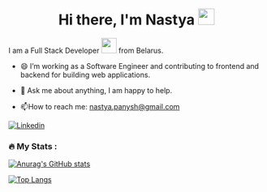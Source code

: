 <h1 align="center">Hi there, I'm Nastya   
<img src="https://github.com/blackcater/blackcater/raw/main/images/Hi.gif" height="32"/></h1>    
      
 I am a Full Stack Developer <img src="https://media.giphy.com/media/WUlplcMpOCEmTGBtBW/giphy.gif" width="30"> from Belarus.  
 - 😄 I’m working as a Software Engineer and contributing to frontend and backend for building web applications.   
   
- 💬 Ask me about anything, I am happy to help.         
   
- :mailbox:How to reach me: nastya.panysh@gmail.com    

[![Linkedin](https://img.shields.io/badge/-LinkedIn-blue?style=flat&logo=Linkedin&logoColor=white)](https://www.linkedin.com/in/anastasiya-panysh-627ab4212/) 
       
                  
      
### :fire: My Stats : 
 
[![Anurag's GitHub stats](https://github-readme-stats.vercel.app/api?username=AnastasiaPanysh)](https://github.com/anuraghazra/github-readme-stats)
 

[![Top Langs](https://github-readme-stats.vercel.app/api/top-langs/?username=AnastasiaPanysh&layout=compact)](https://github.com/anuraghazra/github-readme-stats)


  
   
 
